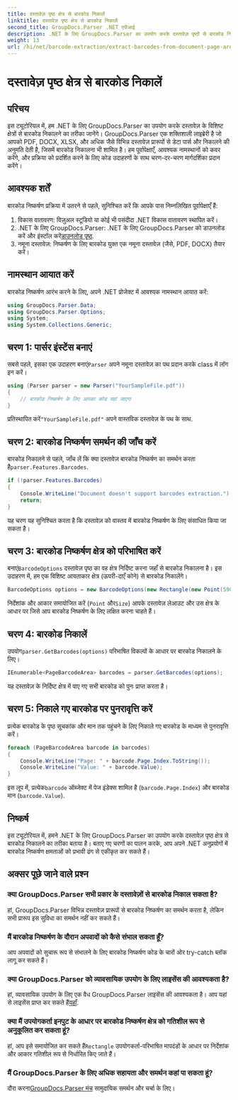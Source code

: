 ```yaml
---
title: दस्तावेज़ पृष्ठ क्षेत्र से बारकोड निकालें
linktitle: दस्तावेज़ पृष्ठ क्षेत्र से बारकोड निकालें
second_title: GroupDocs.Parser .NET एपीआई
description: .NET के लिए GroupDocs.Parser का उपयोग करके दस्तावेज़ पृष्ठों से बारकोड निकालने का तरीका जानें। इस चरण-दर-चरण ट्यूटोरियल के साथ अपने दस्तावेज़ प्रसंस्करण क्षमताओं को बढ़ाएँ।
weight: 13
url: /hi/net/barcode-extraction/extract-barcodes-from-document-page-area/
---
```


# दस्तावेज़ पृष्ठ क्षेत्र से बारकोड निकालें

## परिचय
इस ट्यूटोरियल में, हम .NET के लिए GroupDocs.Parser का उपयोग करके दस्तावेज़ के विशिष्ट क्षेत्रों से बारकोड निकालने का तरीका जानेंगे। GroupDocs.Parser एक शक्तिशाली लाइब्रेरी है जो आपको PDF, DOCX, XLSX, और अधिक जैसे विभिन्न दस्तावेज़ प्रारूपों से डेटा पार्स और निकालने की अनुमति देती है, जिसमें बारकोड निकालना भी शामिल है। हम पूर्वापेक्षाएँ, आवश्यक नामस्थानों को कवर करेंगे, और प्रक्रिया को प्रदर्शित करने के लिए कोड उदाहरणों के साथ चरण-दर-चरण मार्गदर्शिका प्रदान करेंगे।
## आवश्यक शर्तें
बारकोड निष्कर्षण प्रक्रिया में उतरने से पहले, सुनिश्चित करें कि आपके पास निम्नलिखित पूर्वापेक्षाएँ हैं:
1. विकास वातावरण: विज़ुअल स्टूडियो या कोई भी पसंदीदा .NET विकास वातावरण स्थापित करें।
2.  .NET के लिए GroupDocs.Parser: .NET के लिए GroupDocs.Parser को डाउनलोड करें और इंस्टॉल करें[डाउनलोड पृष्ठ](https://releases.groupdocs.com/parser/net/).
3. नमूना दस्तावेज़: निष्कर्षण के लिए बारकोड युक्त एक नमूना दस्तावेज़ (जैसे, PDF, DOCX) तैयार करें।

## नामस्थान आयात करें
बारकोड निष्कर्षण आरंभ करने के लिए, अपने .NET प्रोजेक्ट में आवश्यक नामस्थान आयात करें:
```csharp
using GroupDocs.Parser.Data;
using GroupDocs.Parser.Options;
using System;
using System.Collections.Generic;
```
## चरण 1: पार्सर इंस्टेंस बनाएं
 सबसे पहले, इसका एक उदाहरण बनाएं`Parser` अपने नमूना दस्तावेज़ का पथ प्रदान करके class में लॉग इन करें।
```csharp
using (Parser parser = new Parser("YourSampleFile.pdf"))
{
    // बारकोड निष्कर्षण के लिए आपका कोड यहां जाएगा
}
```
 प्रतिस्थापित करें`"YourSampleFile.pdf"` अपने वास्तविक दस्तावेज़ के पथ के साथ.
## चरण 2: बारकोड निष्कर्षण समर्थन की जाँच करें
 बारकोड निकालने से पहले, जाँच लें कि क्या दस्तावेज़ बारकोड निष्कर्षण का समर्थन करता है`parser.Features.Barcodes`.
```csharp
if (!parser.Features.Barcodes)
{
    Console.WriteLine("Document doesn't support barcodes extraction.");
    return;
}
```
यह चरण यह सुनिश्चित करता है कि दस्तावेज़ को वास्तव में बारकोड निष्कर्षण के लिए संसाधित किया जा सकता है।
## चरण 3: बारकोड निष्कर्षण क्षेत्र को परिभाषित करें
 बनाएं`BarcodeOptions` दस्तावेज़ पृष्ठ का वह क्षेत्र निर्दिष्ट करना जहाँ से बारकोड निकालना है। इस उदाहरण में, हम एक विशिष्ट आयताकार क्षेत्र (ऊपरी-दाएँ कोने) से बारकोड निकालेंगे।
```csharp
BarcodeOptions options = new BarcodeOptions(new Rectangle(new Point(590, 80), new Size(150, 150)));
```
निर्देशांक और आकार समायोजित करें (`Point` और`Size`) आपके दस्तावेज़ लेआउट और उस क्षेत्र के आधार पर जिसे आप बारकोड निष्कर्षण के लिए लक्षित करना चाहते हैं।
## चरण 4: बारकोड निकालें
 उपयोग`parser.GetBarcodes(options)` परिभाषित विकल्पों के आधार पर बारकोड निकालने के लिए।
```csharp
IEnumerable<PageBarcodeArea> barcodes = parser.GetBarcodes(options);
```
यह दस्तावेज़ के निर्दिष्ट क्षेत्र में पाए गए सभी बारकोड को पुनः प्राप्त करता है।
## चरण 5: निकाले गए बारकोड पर पुनरावृत्ति करें
प्रत्येक बारकोड के पृष्ठ सूचकांक और मान तक पहुंचने के लिए निकाले गए बारकोड के माध्यम से पुनरावृत्ति करें।
```csharp
foreach (PageBarcodeArea barcode in barcodes)
{
    Console.WriteLine("Page: " + barcode.Page.Index.ToString());
    Console.WriteLine("Value: " + barcode.Value);
}
```
 इस लूप में, प्रत्येक`barcode` ऑब्जेक्ट में पेज इंडेक्स शामिल है (`barcode.Page.Index`) और बारकोड मान (`barcode.Value`).

## निष्कर्ष
इस ट्यूटोरियल में, हमने .NET के लिए GroupDocs.Parser का उपयोग करके दस्तावेज़ पृष्ठ क्षेत्र से बारकोड निकालने का तरीका बताया है। बताए गए चरणों का पालन करके, आप अपने .NET अनुप्रयोगों में बारकोड निष्कर्षण क्षमताओं को प्रभावी ढंग से एकीकृत कर सकते हैं।

## अक्सर पूछे जाने वाले प्रश्न
### क्या GroupDocs.Parser सभी प्रकार के दस्तावेज़ों से बारकोड निकाल सकता है?
हां, GroupDocs.Parser विभिन्न दस्तावेज़ प्रारूपों से बारकोड निष्कर्षण का समर्थन करता है, लेकिन सभी प्रारूप इस सुविधा का समर्थन नहीं कर सकते हैं।
### मैं बारकोड निष्कर्षण के दौरान अपवादों को कैसे संभाल सकता हूँ?
आप अपवादों को सुचारू रूप से संभालने के लिए बारकोड निष्कर्षण कोड के चारों ओर try-catch ब्लॉक लागू कर सकते हैं।
### क्या GroupDocs.Parser को व्यावसायिक उपयोग के लिए लाइसेंस की आवश्यकता है?
हां, व्यावसायिक उपयोग के लिए एक वैध GroupDocs.Parser लाइसेंस की आवश्यकता है। आप यहां से लाइसेंस प्राप्त कर सकते हैं[यहाँ](https://purchase.groupdocs.com/buy).
### क्या मैं उपयोगकर्ता इनपुट के आधार पर बारकोड निष्कर्षण क्षेत्र को गतिशील रूप से अनुकूलित कर सकता हूं?
 हां, आप इसे समायोजित कर सकते हैं`Rectangle` उपयोगकर्ता-परिभाषित मापदंडों के आधार पर निर्देशांक और आकार गतिशील रूप से निर्धारित किए जाते हैं।
### मैं GroupDocs.Parser के लिए अधिक सहायता और समर्थन कहां पा सकता हूं?
 दौरा करना[GroupDocs.Parser मंच](https://forum.groupdocs.com/c/parser/17) सामुदायिक समर्थन और चर्चा के लिए।
